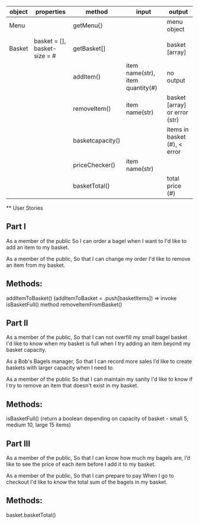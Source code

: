 
| object | properties                   | method      | input                                   | output                         |
| ------ | ---------------------------- | ----------- | --------------------------------------- | ------------------------------ |
| Menu   |                              | getMenu{}   |                                         | menu object                    |
|        |                              |             |                                         |                                |
| Basket | basket = [], basket-size = # | getBasket[] |                                         | basket [array]                 |
|        |                              | addItem()   | item name(str), item quantity(#)        | no output                      |
|        |                              | removeItem()| item name(str)                          | basket [array] or error (str)  |
|        |                              | basketcapacity()|                                     | items in basket (#), < error   |
|        |                              | priceChecker()| item name(str)                        |                                |
|        |                              | basketTotal() |                                       | total price (#)                |

** User Stories

Part I
------------
As a member of the public
So I can order a bagel when I want to
I'd like to add an item to my basket.

As a member of the public,
So that I can change my order
I'd like to remove an item from my basket.

Methods:
----------------
addItemToBasket() (addItemToBasket = .push[basketItems]) => invoke isBasketFull() method
removeItemFromBasket()


Part II
------------
As a member of the public,
So that I can not overfill my small bagel basket
I'd like to know when my basket is full when I try adding an item beyond my basket capacity.

As a Bob's Bagels manager,
So that I can record more sales
I’d like to create baskets with larger capacity when I need to.

As a member of the public
So that I can maintain my sanity
I'd like to know if I try to remove an item that doesn't exist in my basket.

Methods:
----------------
isBasketFull() (return a boolean depending on capacity of basket - small 5, medium 10, large 15 items)


Part III
------------
As a member of the public,
So that I can know how much my bagels are,
I’d like to see the price of each item before I add it to my basket.

As a member of the public,
So that I can prepare to pay
When I go to checkout I'd like to know the total sum of the bagels in my basket.

Methods: 
----------------
basket.basketTotal() 
